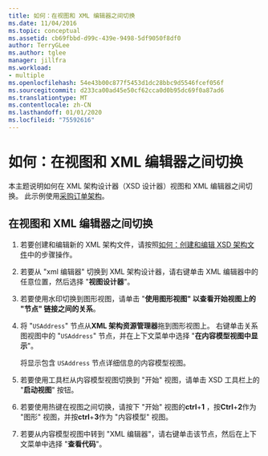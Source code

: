 ```yaml
---
title: 如何：在视图和 XML 编辑器之间切换
ms.date: 11/04/2016
ms.topic: conceptual
ms.assetid: cb69fbbd-d99c-439e-9498-5df9050f8df0
author: TerryGLee
ms.author: tglee
manager: jillfra
ms.workload:
- multiple
ms.openlocfilehash: 54e43b00c877f5453d1dc28bbc9d5546fcef056f
ms.sourcegitcommit: d233ca00ad45e50cf62cca0d0b95dc69f0a87ad6
ms.translationtype: MT
ms.contentlocale: zh-CN
ms.lasthandoff: 01/01/2020
ms.locfileid: "75592616"
---
```

# <a name="how-to-switch-between-views-and-the-xml-editor"></a>如何：在视图和 XML 编辑器之间切换

本主题说明如何在 XML 架构设计器（XSD 设计器）视图和 XML 编辑器之间切换。 此示例使用[采购订单架构](../xml-tools/sample-xsd-file-simple-schema.md)。

## <a name="to-switch-between-the-views-and-the-xml-editor"></a>在视图和 XML 编辑器之间切换

1. 若要创建和编辑新的 XML 架构文件，请按照[如何：创建和编辑 XSD 架构文件](../xml-tools/how-to-create-and-edit-an-xsd-schema-file.md)中的步骤操作。

2. 若要从 "xml 编辑器" 切换到 XML 架构设计器，请右键单击 XML 编辑器中的任意位置，然后选择 "**视图设计器**"。

3. 若要使用水印切换到图形视图，请单击 "**使用图形视图" 以查看开始视图上的 "节点" 链接之间的关系**。

4. 将 "`USAddress`" 节点从**XML 架构资源管理器**拖到图形视图上。 右键单击关系图视图中的 "`USAddress`" 节点，并在上下文菜单中选择 "**在内容模型视图中显示**"。

     将显示包含 `USAddress` 节点详细信息的内容模型视图。

5. 若要使用工具栏从内容模型视图切换到 "开始" 视图，请单击 XSD 工具栏上的 "**启动视图**" 按钮。

6. 若要使用热键在视图之间切换，请按下 "开始" 视图的**ctrl**+**1** ，按**Ctrl**+**2**作为 "图形" 视图，并按**ctrl**+**3**作为 "内容模型" 视图。

7. 若要从内容模型视图中转到 "XML 编辑器"，请右键单击该节点，然后在上下文菜单中选择 "**查看代码**"。
